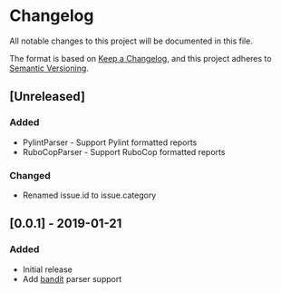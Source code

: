 # Changelog
All notable changes to this project will be documented in this file.

The format is based on [Keep a Changelog](https://keepachangelog.com/en/1.0.0/),
and this project adheres to [Semantic Versioning](https://semver.org/spec/v2.0.0.html).

## [Unreleased]
### Added 
- PylintParser - Support Pylint formatted reports
- RuboCopParser - Support RuboCop formatted reports

### Changed
- Renamed issue.id to issue.category

## [0.0.1] - 2019-01-21
### Added
- Initial release
- Add [bandit](https://github.com/PyCQA/bandit) parser support

